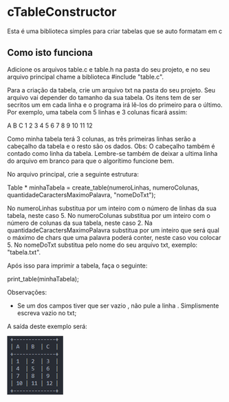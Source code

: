 # cTableConstructor
 Esta é uma biblioteca simples para criar tabelas que se auto formatam em c
 
 ## Como isto funciona
Adicione os arquivos table.c e table.h na pasta do seu projeto, e no seu arquivo principal chame a biblioteca #include "table.c".

Para a criação da tabela, crie um arquivo txt na pasta do seu projeto. Seu arquivo vai depender do tamanho da sua tabela. Os itens tem de ser secritos um em cada linha e o programa irá lê-los do primeiro para o último. Por exemplo, uma tabela com 5 linhas e 3 colunas ficará assim:

A
B
C
1
2
3
4
5
6
7
8
9
10
11
12


Como minha tabela terá 3 colunas, as três primeiras linhas serão a cabeçalho da tabela e o resto são os dados. Obs: O cabeçalho também é contado como linha da tabela. Lembre-se também de deixar a ultima linha do arquivo em branco para que o algorítimo funcione bem.

No arquivo principal, crie a seguinte estrutura:

Table * minhaTabela = create_table(numeroLinhas, numeroColunas, quantidadeCaractersMaximoPalavra, "nomeDoTxt");

No numeroLinhas substitua por um inteiro com o número de linhas da sua tabela, neste caso 5.
No numeroColunas substitua por um inteiro com o número de colunas da sua tabela, neste caso 2.
Na quantidadeCaractersMaximoPalavra substitua por um inteiro que será qual o máximo de chars que uma palavra poderá conter, neste caso vou colocar 5.
No nomeDoTxt substitua pelo nome do seu arquivo txt, exemplo: "tabela.txt".

Após isso para imprimir a tabela, faça o seguinte:

print_table(minhaTabela);

Observações:

- Se um dos campos tiver que ser vazio , não pule a linha . Simplismente escreva vazio no txt;

A saída deste exemplo será:

![Output](https://github.com/Farllon/cTableConstructor/blob/master/output.PNG)
